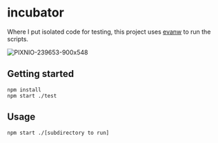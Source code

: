 # incubator

Where I put isolated code for testing, this project uses [evanw](https://github.com/aminmarashi/evanw) to run the scripts.

![PIXNIO-239653-900x548](https://user-images.githubusercontent.com/6560964/141605305-8d392ffb-9147-4872-8868-21b094afffe0.jpg)

## Getting started

```tsx
npm install
npm start ./test
```
## Usage

```tsx
npm start ./[subdirectory to run]
```
